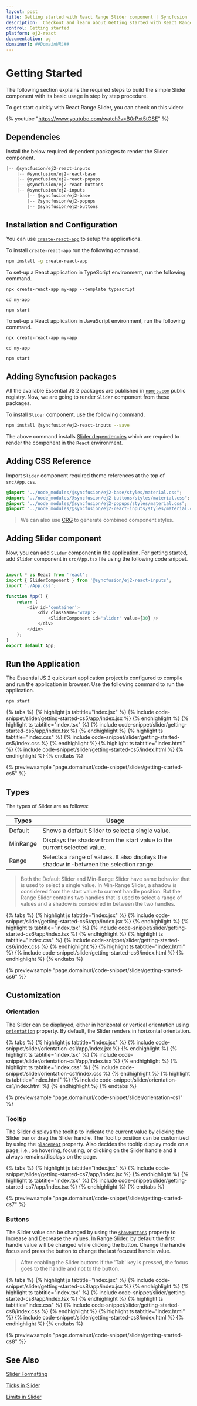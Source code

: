```yaml
---
layout: post
title: Getting started with React Range Slider component | Syncfusion
description:  Checkout and learn about Getting started with React Range Slider component of Syncfusion Essential JS 2 and more details.
control: Getting started 
platform: ej2-react
documentation: ug
domainurl: ##DomainURL##
---
```


# Getting Started

The following section explains the required steps to build the simple Slider component with its basic usage in step by step procedure.

To get start quickly with React Range Slider, you can check on this video:

{% youtube "https://www.youtube.com/watch?v=B0rPxt5tOSE" %}

## Dependencies

Install the below required dependent packages to render the Slider component.

```javascript
|-- @syncfusion/ej2-react-inputs
    |-- @syncfusion/ej2-react-base
    |-- @syncfusion/ej2-react-popups
    |-- @syncfusion/ej2-react-buttons
    |-- @syncfusion/ej2-inputs
        |-- @syncfusion/ej2-base
        |-- @syncfusion/ej2-popups
        |-- @syncfusion/ej2-buttons
```

## Installation and Configuration

You can use [`create-react-app`](https://github.com/facebook/create-react-app) to setup the
applications.

To install `create-react-app` run the following command.

```bash
npm install -g create-react-app
```

To set-up a React application in TypeScript environment, run the following command.

```
npx create-react-app my-app --template typescript

cd my-app

npm start
```

To set-up a React application in JavaScript environment, run the following command.

```
npx create-react-app my-app

cd my-app

npm start
```

## Adding Syncfusion packages

All the available Essential JS 2 packages are published in [`npmjs.com`](https://www.npmjs.com/~syncfusionorg) public registry. Now, we are going to render `Slider` component from these packages.

To install `Slider` component, use the following command.

```bash
npm install @syncfusion/ej2-react-inputs --save
```

The above command installs [Slider dependencies](#dependencies) which are required to render the component in the `React` environment.

## Adding CSS Reference

Import `Slider` component required theme references at the top of `src/App.css`.

```css
@import "../node_modules/@syncfusion/ej2-base/styles/material.css";
@import "../node_modules/@syncfusion/ej2-buttons/styles/material.css";
@import "../node_modules/@syncfusion/ej2-popups/styles/material.css";
@import "../node_modules/@syncfusion/ej2-react-inputs/styles/material.css";
```

> We can also use [CRG](https://crg.syncfusion.com/) to generate combined component styles.

## Adding Slider component

Now, you can add `Slider` component in the application. For getting started, add `Slider` component in `src/App.tsx` file using the following code snippet.

```ts

import * as React from 'react';
import { SliderComponent } from '@syncfusion/ej2-react-inputs';
import './App.css';

function App() {
    return (
        <div id='container'>
            <div className='wrap'>
                <SliderComponent id='slider' value={30} />
            </div>
        </div>
    );
}
export default App;

```

## Run the Application

The Essential JS 2 quickstart application project is configured to compile and run the application in browser. Use the following command to run the application.

```
npm start
```

{% tabs %}
{% highlight js tabtitle="index.jsx" %}
{% include code-snippet/slider/getting-started-cs5/app/index.jsx %}
{% endhighlight %}
{% highlight ts tabtitle="index.tsx" %}
{% include code-snippet/slider/getting-started-cs5/app/index.tsx %}
{% endhighlight %}
{% highlight ts tabtitle="index.css" %}
{% include code-snippet/slider/getting-started-cs5/index.css %}
{% endhighlight %}
{% highlight ts tabtitle="index.html" %}
{% include code-snippet/slider/getting-started-cs5/index.html %}
{% endhighlight %}
{% endtabs %}

 {% previewsample "page.domainurl/code-snippet/slider/getting-started-cs5" %}

## Types

The types of Slider are as follows:

| **Types** | **Usage** |
| --- | --- |
| Default | Shows a default Slider to select a single value. |
| MinRange | Displays the shadow from the start value to the current selected value. |
| Range | Selects a range of values. It also displays the shadow in-between the selection range. |

>Both the Default Slider and Min-Range Slider have same behavior that is used to select a single value.
In Min-Range Slider, a shadow is considered from the start value to current handle position. But the Range Slider
contains two handles that is used to select a range of values and a shadow is considered in between the two handles.

{% tabs %}
{% highlight js tabtitle="index.jsx" %}
{% include code-snippet/slider/getting-started-cs6/app/index.jsx %}
{% endhighlight %}
{% highlight ts tabtitle="index.tsx" %}
{% include code-snippet/slider/getting-started-cs6/app/index.tsx %}
{% endhighlight %}
{% highlight ts tabtitle="index.css" %}
{% include code-snippet/slider/getting-started-cs6/index.css %}
{% endhighlight %}
{% highlight ts tabtitle="index.html" %}
{% include code-snippet/slider/getting-started-cs6/index.html %}
{% endhighlight %}
{% endtabs %}

 {% previewsample "page.domainurl/code-snippet/slider/getting-started-cs6" %}

## Customization

### Orientation

The Slider can be displayed, either in horizontal or vertical orientation using [`orientation`](https://helpej2.syncfusion.com/react/documentation/api/slider#orientation) property. By default, the Slider renders in horizontal orientation.

{% tabs %}
{% highlight js tabtitle="index.jsx" %}
{% include code-snippet/slider/orientation-cs1/app/index.jsx %}
{% endhighlight %}
{% highlight ts tabtitle="index.tsx" %}
{% include code-snippet/slider/orientation-cs1/app/index.tsx %}
{% endhighlight %}
{% highlight ts tabtitle="index.css" %}
{% include code-snippet/slider/orientation-cs1/index.css %}
{% endhighlight %}
{% highlight ts tabtitle="index.html" %}
{% include code-snippet/slider/orientation-cs1/index.html %}
{% endhighlight %}
{% endtabs %}

 {% previewsample "page.domainurl/code-snippet/slider/orientation-cs1" %}

### Tooltip

The Slider displays the tooltip to indicate the current value by clicking the Slider bar or drag the Slider handle. The Tooltip position can be customized by using the [`placement`](https://helpej2.syncfusion.com/react/documentation/api/slider/tooltipDataModel/#placement) property.
Also decides the tooltip display mode on a page, i.e., on hovering, focusing, or clicking on the Slider handle and it always remains/displays on the page.

{% tabs %}
{% highlight js tabtitle="index.jsx" %}
{% include code-snippet/slider/getting-started-cs7/app/index.jsx %}
{% endhighlight %}
{% highlight ts tabtitle="index.tsx" %}
{% include code-snippet/slider/getting-started-cs7/app/index.tsx %}
{% endhighlight %}
{% endtabs %}

 {% previewsample "page.domainurl/code-snippet/slider/getting-started-cs7" %}


### Buttons

The Slider value can be changed by using the [`showButtons`](https://helpej2.syncfusion.com/react/documentation/api/slider#showbuttons) property to Increase and Decrease the values. In Range Slider, by default the first handle value will be changed while clicking the button. Change the handle focus and press the button to change the last focused handle value.

> After enabling the Slider buttons if the 'Tab' key is pressed, the focus goes to the handle
and not to the button.

{% tabs %}
{% highlight js tabtitle="index.jsx" %}
{% include code-snippet/slider/getting-started-cs8/app/index.jsx %}
{% endhighlight %}
{% highlight ts tabtitle="index.tsx" %}
{% include code-snippet/slider/getting-started-cs8/app/index.tsx %}
{% endhighlight %}
{% highlight ts tabtitle="index.css" %}
{% include code-snippet/slider/getting-started-cs8/index.css %}
{% endhighlight %}
{% highlight ts tabtitle="index.html" %}
{% include code-snippet/slider/getting-started-cs8/index.html %}
{% endhighlight %}
{% endtabs %}

 {% previewsample "page.domainurl/code-snippet/slider/getting-started-cs8" %}

## See Also

[Slider Formatting](./format)

[Ticks in Slider](./ticks)

[Limits in Slider](./limits)
